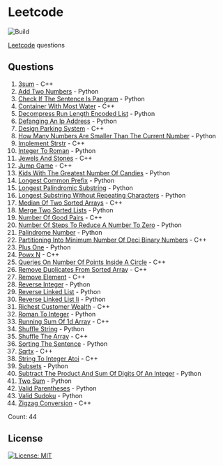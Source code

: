 # Leetcode

![Build](https://github.com/Zeyu-Li/leetcode/workflows/Generate%20MD/badge.svg)

[Leetcode](https://leetcode.com/) questions



## Questions 
 1. [3sum](https://leetcode.com/problems/3sum) - C++ 
 2. [Add Two Numbers](https://leetcode.com/problems/add-two-numbers) - Python 
 3. [Check If The Sentence Is Pangram](https://leetcode.com/problems/check-if-the-sentence-is-pangram) - Python 
 4. [Container With Most Water](https://leetcode.com/problems/container-with-most-water) - C++ 
 5. [Decompress Run Length Encoded List](https://leetcode.com/problems/decompress-run-length-encoded-list) - Python 
 6. [Defanging An Ip Address](https://leetcode.com/problems/defanging-an-ip-address) - Python 
 7. [Design Parking System](https://leetcode.com/problems/design-parking-system) - C++ 
 8. [How Many Numbers Are Smaller Than The Current Number](https://leetcode.com/problems/how-many-numbers-are-smaller-than-the-current-number) - Python 
 9. [Implement Strstr](https://leetcode.com/problems/implement-strstr) - C++ 
 10. [Integer To Roman](https://leetcode.com/problems/integer-to-roman) - Python 
 11. [Jewels And Stones](https://leetcode.com/problems/jewels-and-stones) - C++ 
 12. [Jump Game](https://leetcode.com/problems/jump-game) - C++ 
 13. [Kids With The Greatest Number Of Candies](https://leetcode.com/problems/kids-with-the-greatest-number-of-candies) - Python 
 14. [Longest Common Prefix](https://leetcode.com/problems/longest-common-prefix) - Python 
 15. [Longest Palindromic Substring](https://leetcode.com/problems/longest-palindromic-substring) - Python 
 16. [Longest Substring Without Repeating Characters](https://leetcode.com/problems/longest-substring-without-repeating-characters) - Python 
 17. [Median Of Two Sorted Arrays](https://leetcode.com/problems/median-of-two-sorted-arrays) - C++ 
 18. [Merge Two Sorted Lists](https://leetcode.com/problems/merge-two-sorted-lists) - Python 
 19. [Number Of Good Pairs](https://leetcode.com/problems/number-of-good-pairs) - C++ 
 20. [Number Of Steps To Reduce A Number To Zero](https://leetcode.com/problems/number-of-steps-to-reduce-a-number-to-zero) - Python 
 21. [Palindrome Number](https://leetcode.com/problems/palindrome-number) - Python 
 22. [Partitioning Into Minimum Number Of Deci Binary Numbers](https://leetcode.com/problems/partitioning-into-minimum-number-of-deci-binary-numbers) - C++ 
 23. [Plus One](https://leetcode.com/problems/plus-one) - Python 
 24. [Powx N](https://leetcode.com/problems/powx-n) - C++ 
 25. [Queries On Number Of Points Inside A Circle](https://leetcode.com/problems/queries-on-number-of-points-inside-a-circle) - C++ 
 26. [Remove Duplicates From Sorted Array](https://leetcode.com/problems/remove-duplicates-from-sorted-array) - C++ 
 27. [Remove Element](https://leetcode.com/problems/remove-element) - C++ 
 28. [Reverse Integer](https://leetcode.com/problems/reverse-integer) - Python 
 29. [Reverse Linked List](https://leetcode.com/problems/reverse-linked-list) - Python 
 30. [Reverse Linked List Ii](https://leetcode.com/problems/reverse-linked-list-ii) - Python 
 31. [Richest Customer Wealth](https://leetcode.com/problems/richest-customer-wealth) - C++ 
 32. [Roman To Integer](https://leetcode.com/problems/roman-to-integer) - Python 
 33. [Running Sum Of 1d Array](https://leetcode.com/problems/running-sum-of-1d-array) - C++ 
 34. [Shuffle String](https://leetcode.com/problems/shuffle-string) - Python 
 35. [Shuffle The Array](https://leetcode.com/problems/shuffle-the-array) - C++ 
 36. [Sorting The Sentence](https://leetcode.com/problems/sorting-the-sentence) - Python 
 37. [Sqrtx](https://leetcode.com/problems/sqrtx) - C++ 
 38. [String To Integer Atoi](https://leetcode.com/problems/string-to-integer-atoi) - C++ 
 39. [Subsets](https://leetcode.com/problems/subsets) - Python 
 40. [Subtract The Product And Sum Of Digits Of An Integer](https://leetcode.com/problems/subtract-the-product-and-sum-of-digits-of-an-integer) - Python 
 41. [Two Sum](https://leetcode.com/problems/two-sum) - Python 
 42. [Valid Parentheses](https://leetcode.com/problems/valid-parentheses) - Python 
 43. [Valid Sudoku](https://leetcode.com/problems/valid-sudoku) - Python 
 44. [Zigzag Conversion](https://leetcode.com/problems/zigzag-conversion) - C++ 

Count: 44


## License

[![License: MIT](https://img.shields.io/badge/License-MIT-blue.svg)](https://opensource.org/licenses/MIT)